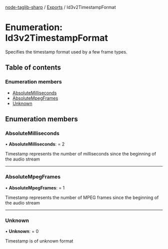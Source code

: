 [node-taglib-sharp](../README.md) / [Exports](../modules.md) / Id3v2TimestampFormat

# Enumeration: Id3v2TimestampFormat

Specifies the timestamp format used by a few frame types.

## Table of contents

### Enumeration members

- [AbsoluteMilliseconds](id3v2timestampformat.md#absolutemilliseconds)
- [AbsoluteMpegFrames](id3v2timestampformat.md#absolutempegframes)
- [Unknown](id3v2timestampformat.md#unknown)

## Enumeration members

### AbsoluteMilliseconds

• **AbsoluteMilliseconds**: = 2

Timestamp represents the number of milliseconds since the beginning of the audio stream

___

### AbsoluteMpegFrames

• **AbsoluteMpegFrames**: = 1

Timestamp represents the number of MPEG frames since the beginning of the audio stream

___

### Unknown

• **Unknown**: = 0

Timestamp is of unknown format
